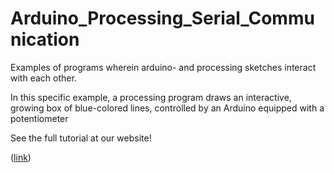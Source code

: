 # Arduino_Processing_Serial_Communication
Examples of programs wherein arduino- and processing sketches interact with each other. 

In this specific example, a processing program draws an interactive, growing box of blue-colored lines, controlled by an Arduino equipped with a potentiometer

See the full tutorial at our website!

([link](airlab.itu.dk/serial-communication-between-arduino-and-processing))

